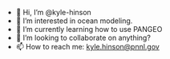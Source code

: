 - 👋 Hi, I’m @kyle-hinson
- 👀 I’m interested in ocean modeling.
- 🌱 I’m currently learning how to use PANGEO
- 💞️ I’m looking to collaborate on anything?
- 📫 How to reach me: kyle.hinson@pnnl.gov

<!---
kh-chesmod/kh-chesmod is a ✨ special ✨ repository because its `README.md` (this file) appears on your GitHub profile.
You can click the Preview link to take a look at your changes.
--->
